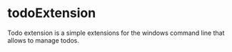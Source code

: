 # todoExtension
Todo extension is a simple extensions for the windows command line that allows to manage todos.
